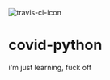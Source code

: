 ![travis-ci-icon](https://travis-ci.com/mgor3k/covid-python.svg?branch=develop&status=started "Logo Title Text 1")

# covid-python

i'm just learning, fuck off
